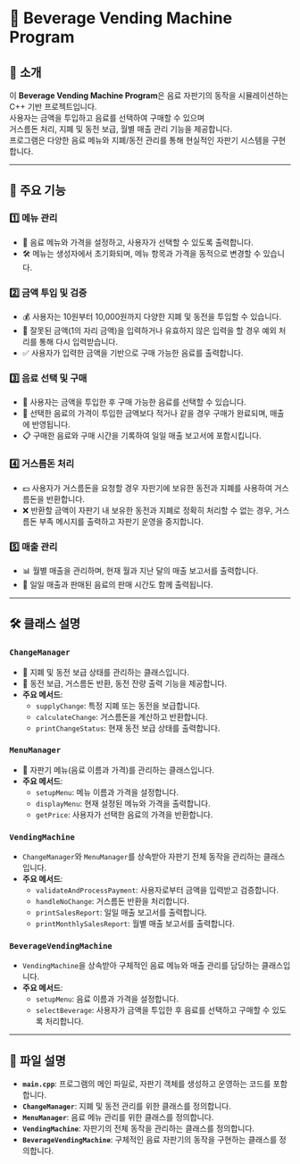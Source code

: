 # 🥤 Beverage Vending Machine Program

## 🌟 소개
이 **Beverage Vending Machine Program**은 음료 자판기의 동작을 시뮬레이션하는 C++ 기반 프로젝트입니다.  
사용자는 금액을 투입하고 음료를 선택하여 구매할 수 있으며 <br>거스름돈 처리, 지폐 및 동전 보급, 월별 매출 관리 기능을 제공합니다.  
프로그램은 다양한 음료 메뉴와 지폐/동전 관리를 통해 현실적인 자판기 시스템을 구현합니다.

---

## 🔑 주요 기능
### 1️⃣ 메뉴 관리
- 📝 음료 메뉴와 가격을 설정하고, 사용자가 선택할 수 있도록 출력합니다.
- 🛠️ 메뉴는 생성자에서 초기화되며, 메뉴 항목과 가격을 동적으로 변경할 수 있습니다.

### 2️⃣ 금액 투입 및 검증
- 💰 사용자는 10원부터 10,000원까지 다양한 지폐 및 동전을 투입할 수 있습니다.
- 🚨 잘못된 금액(1의 자리 금액)을 입력하거나 유효하지 않은 입력을 할 경우 예외 처리를 통해 다시 입력받습니다.
- ✅ 사용자가 입력한 금액을 기반으로 구매 가능한 음료를 출력합니다.

### 3️⃣ 음료 선택 및 구매
- 🛒 사용자는 금액을 투입한 후 구매 가능한 음료를 선택할 수 있습니다.
- 💸 선택한 음료의 가격이 투입한 금액보다 적거나 같을 경우 구매가 완료되며, 매출에 반영됩니다.
- 📋 구매한 음료와 구매 시간을 기록하여 일일 매출 보고서에 포함시킵니다.

### 4️⃣ 거스름돈 처리
- 💵 사용자가 거스름돈을 요청할 경우 자판기에 보유한 동전과 지폐를 사용하여 거스름돈을 반환합니다.
- ❌ 반환할 금액이 자판기 내 보유한 동전과 지폐로 정확히 처리할 수 없는 경우, 거스름돈 부족 메시지를 출력하고 자판기 운영을 중지합니다.

### 5️⃣ 매출 관리
- 📊 월별 매출을 관리하며, 현재 월과 지난 달의 매출 보고서를 출력합니다.
- 📆 일일 매출과 판매된 음료의 판매 시간도 함께 출력됩니다.

---

## 🛠️ 클래스 설명
### `ChangeManager`
- 🏦 지폐 및 동전 보급 상태를 관리하는 클래스입니다.
- 🧾 동전 보급, 거스름돈 반환, 동전 잔량 출력 기능을 제공합니다.
- **주요 메서드**:
  - `supplyChange`: 특정 지폐 또는 동전을 보급합니다.
  - `calculateChange`: 거스름돈을 계산하고 반환합니다.
  - `printChangeStatus`: 현재 동전 보급 상태를 출력합니다.

### `MenuManager`
- 🍹 자판기 메뉴(음료 이름과 가격)를 관리하는 클래스입니다.
- **주요 메서드**:
  - `setupMenu`: 메뉴 이름과 가격을 설정합니다.
  - `displayMenu`: 현재 설정된 메뉴와 가격을 출력합니다.
  - `getPrice`: 사용자가 선택한 음료의 가격을 반환합니다.

### `VendingMachine`
- `ChangeManager`와 `MenuManager`를 상속받아 자판기 전체 동작을 관리하는 클래스입니다.
- **주요 메서드**:
  - `validateAndProcessPayment`: 사용자로부터 금액을 입력받고 검증합니다.
  - `handleNoChange`: 거스름돈 반환을 처리합니다.
  - `printSalesReport`: 일일 매출 보고서를 출력합니다.
  - `printMonthlySalesReport`: 월별 매출 보고서를 출력합니다.

### `BeverageVendingMachine`
- `VendingMachine`을 상속받아 구체적인 음료 메뉴와 매출 관리를 담당하는 클래스입니다.
- **주요 메서드**:
  - `setupMenu`: 음료 이름과 가격을 설정합니다.
  - `selectBeverage`: 사용자가 금액을 투입한 후 음료를 선택하고 구매할 수 있도록 처리합니다.

---

## 📂 파일 설명
- **`main.cpp`**: 프로그램의 메인 파일로, 자판기 객체를 생성하고 운영하는 코드를 포함합니다.
- **`ChangeManager`**: 지폐 및 동전 관리를 위한 클래스를 정의합니다.
- **`MenuManager`**: 음료 메뉴 관리를 위한 클래스를 정의합니다.
- **`VendingMachine`**: 자판기의 전체 동작을 관리하는 클래스를 정의합니다.
- **`BeverageVendingMachine`**: 구체적인 음료 자판기의 동작을 구현하는 클래스를 정의합니다.
